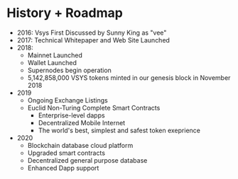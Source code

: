 # History + Roadmap

* 2016: Vsys First Discussed by Sunny King as "vee"
* 2017: Technical Whitepaper and Web Site Launched
* 2018:
  * Mainnet Launched
  * Wallet Launched
  * Supernodes begin operation
  * 5,142,858,000 VSYS tokens minted in our genesis block in November 2018
* 2019
  * Ongoing Exchange Listings
  * Euclid Non-Turing Complete Smart Contracts
    * Enterprise-level dapps
    * Decentralized Mobile Internet
    * The world's best, simplest and safest token exeprience
* 2020
  * Blockchain database cloud platform
  * Upgraded smart contracts
  * Decentralized general purpose database
  * Enhanced Dapp support